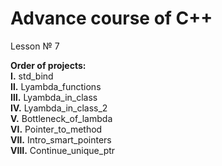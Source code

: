 # Advance course of C++ <br/>    
Lesson № 7 <br/>

<b>Order of projects:</b> <br/>
  <b>Ⅰ.</b>    std_bind <br/>
  <b>Ⅱ.</b>    Lyambda_functions <br/>
  <b>Ⅲ.</b>   Lyambda_in_class <br/>
  <b>Ⅳ.</b>   Lyambda_in_class_2 <br/> 
  <b>Ⅴ.</b>    Bottleneck_of_lambda <br/>
  <b>Ⅵ.</b>   Pointer_to_method <br/>
  <b>Ⅶ.</b>  Intro_smart_pointers <br/>
  <b>Ⅷ.</b>  Continue_unique_ptr <br/>
